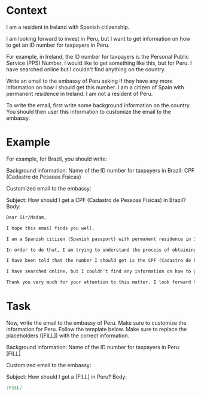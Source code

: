 # Context
I am a resident in Ireland with Spanish citizenship.

I am looking forward to invest in Peru, but I want to get information on how to get an ID number for taxpayers in Peru.

For example, in Ireland, the ID number for taxpayers is the Personal Public Service (PPS) Number. I would like to get something like this, but for Peru. I have searched online but I couldn't find anything on the country.

Write an email to the embassy of Peru asking if they have any more information on how I should get this number. I am a citizen of Spain with permanent residence in Ireland. I am not a resident of Peru.

To write the email, first write some background information on the country. You should then user this information to customize the email to the embassy.

# Example
For example, for Brazil, you should write:

Background information:
Name of the ID number for taxpayers in Brazil: CPF (Cadastro de Pessoas Físicas)

Customized email to the embassy:

Subject: How should I get a CPF (Cadastro de Pessoas Físicas) in Brazil?
Body:
```md
Dear Sir/Madam,

I hope this email finds you well.

I am a Spanish citizen (Spanish passport) with permanent residence in Ireland. I am looking forward to investing in Brazil, as a foreign investor (no residence in Brazil).

In order to do that, I am trying to understand the process of obtaining the number that identifies taxpayers in Brazil, to be able to declare the relevant information to the tax authorities.

I have been told that the number I should get is the CPF (Cadastro de Pessoas Físicas). Feel free to correct me if I am wrong.

I have searched online, but I couldn't find any information on how to get a CPF from abroad. This is why I am reaching out to you for guidance. If you could provide me with information on the process or direct me to the relevant authorities, I would greatly appreciate it.

Thank you very much for your attention to this matter. I look forward to your response and any help you can provide.
```

# Task
Now, write the email to the embassy of Peru. Make sure to customize the information for Peru. Follow the template below. Make sure to replace the placeholders ([FILL]) with the correct information.

Background information:
Name of the ID number for taxpayers in Peru: [FILL]

Customized email to the embassy:

Subject: How should I get a [FILL] in Peru?
Body:
```md
[FILL]
```
